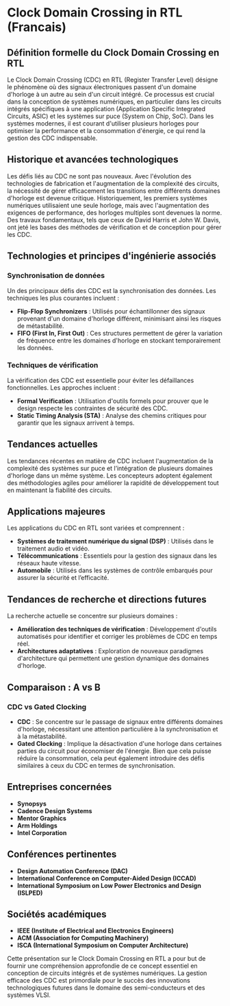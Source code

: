 # Clock Domain Crossing in RTL (Francais)

## Définition formelle du Clock Domain Crossing en RTL

Le Clock Domain Crossing (CDC) en RTL (Register Transfer Level) désigne le phénomène où des signaux électroniques passent d'un domaine d'horloge à un autre au sein d'un circuit intégré. Ce processus est crucial dans la conception de systèmes numériques, en particulier dans les circuits intégrés spécifiques à une application (Application Specific Integrated Circuits, ASIC) et les systèmes sur puce (System on Chip, SoC). Dans les systèmes modernes, il est courant d'utiliser plusieurs horloges pour optimiser la performance et la consommation d'énergie, ce qui rend la gestion des CDC indispensable.

## Historique et avancées technologiques

Les défis liés au CDC ne sont pas nouveaux. Avec l'évolution des technologies de fabrication et l'augmentation de la complexité des circuits, la nécessité de gérer efficacement les transitions entre différents domaines d'horloge est devenue critique. Historiquement, les premiers systèmes numériques utilisaient une seule horloge, mais avec l'augmentation des exigences de performance, des horloges multiples sont devenues la norme. Des travaux fondamentaux, tels que ceux de David Harris et John W. Davis, ont jeté les bases des méthodes de vérification et de conception pour gérer les CDC.

## Technologies et principes d'ingénierie associés

### Synchronisation de données

Un des principaux défis des CDC est la synchronisation des données. Les techniques les plus courantes incluent :

- **Flip-Flop Synchronizers** : Utilisés pour échantillonner des signaux provenant d'un domaine d'horloge différent, minimisant ainsi les risques de métastabilité.
- **FIFO (First In, First Out)** : Ces structures permettent de gérer la variation de fréquence entre les domaines d'horloge en stockant temporairement les données.
  
### Techniques de vérification

La vérification des CDC est essentielle pour éviter les défaillances fonctionnelles. Les approches incluent :

- **Formal Verification** : Utilisation d'outils formels pour prouver que le design respecte les contraintes de sécurité des CDC.
- **Static Timing Analysis (STA)** : Analyse des chemins critiques pour garantir que les signaux arrivent à temps.

## Tendances actuelles

Les tendances récentes en matière de CDC incluent l'augmentation de la complexité des systèmes sur puce et l’intégration de plusieurs domaines d'horloge dans un même système. Les concepteurs adoptent également des méthodologies agiles pour améliorer la rapidité de développement tout en maintenant la fiabilité des circuits.

## Applications majeures

Les applications du CDC en RTL sont variées et comprennent :

- **Systèmes de traitement numérique du signal (DSP)** : Utilisés dans le traitement audio et vidéo.
- **Télécommunications** : Essentiels pour la gestion des signaux dans les réseaux haute vitesse.
- **Automobile** : Utilisés dans les systèmes de contrôle embarqués pour assurer la sécurité et l’efficacité.

## Tendances de recherche et directions futures

La recherche actuelle se concentre sur plusieurs domaines :

- **Amélioration des techniques de vérification** : Développement d'outils automatisés pour identifier et corriger les problèmes de CDC en temps réel.
- **Architectures adaptatives** : Exploration de nouveaux paradigmes d'architecture qui permettent une gestion dynamique des domaines d'horloge.

## Comparaison : A vs B

### CDC vs Gated Clocking

- **CDC** : Se concentre sur le passage de signaux entre différents domaines d'horloge, nécessitant une attention particulière à la synchronisation et à la métastabilité.
- **Gated Clocking** : Implique la désactivation d'une horloge dans certaines parties du circuit pour économiser de l'énergie. Bien que cela puisse réduire la consommation, cela peut également introduire des défis similaires à ceux du CDC en termes de synchronisation.

## Entreprises concernées

- **Synopsys**
- **Cadence Design Systems**
- **Mentor Graphics**
- **Arm Holdings**
- **Intel Corporation**

## Conférences pertinentes

- **Design Automation Conference (DAC)**
- **International Conference on Computer-Aided Design (ICCAD)**
- **International Symposium on Low Power Electronics and Design (ISLPED)**

## Sociétés académiques

- **IEEE (Institute of Electrical and Electronics Engineers)**
- **ACM (Association for Computing Machinery)**
- **ISCA (International Symposium on Computer Architecture)**

Cette présentation sur le Clock Domain Crossing en RTL a pour but de fournir une compréhension approfondie de ce concept essentiel en conception de circuits intégrés et de systèmes numériques. La gestion efficace des CDC est primordiale pour le succès des innovations technologiques futures dans le domaine des semi-conducteurs et des systèmes VLSI.